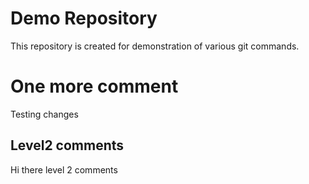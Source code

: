 # Demo Repository
This repository is created for demonstration of various git commands.

# One more comment
Testing changes

## Level2 comments
Hi there level 2 comments
